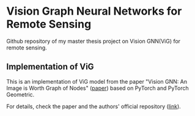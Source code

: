 # Vision Graph Neural Networks for Remote Sensing

Github repository of my master thesis project on Vision GNN(ViG) for remote sensing.


## Implementation of ViG 
This is an implementation of ViG model from the paper "Vision GNN: An Image is Worth Graph of Nodes" ([paper](https://arxiv.org/abs/2206.00272)) based on PyTorch and PyTorch Geometric. 

For details, check the paper and the authors' official repository ([link](https://github.com/huawei-noah/Efficient-AI-Backbones/tree/master/vig_pytorch)).
